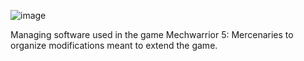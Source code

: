 ![image](https://github.com/Merlocks/MW5-Mod-Organizer-/assets/145263755/4c6a8f86-60ab-4af6-95ca-9b4d3e9edecf)

Managing software used in the game Mechwarrior 5: Mercenaries to organize modifications meant to extend the game.
